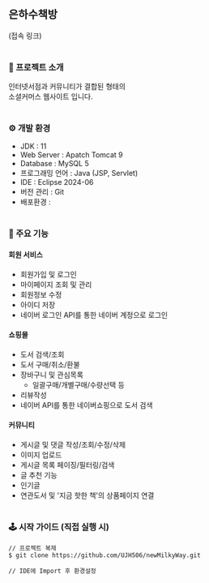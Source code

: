 ## 은하수책방
(접속 링크)
<br /><br />

### 📖 프로젝트 소개
인터넷서점과 커뮤니티가 결합된 형태의 <br />
소셜커머스 웹사이트 입니다.
<br /><br />

### ⚙ 개발 환경
- JDK : 11
- Web Server : Apatch Tomcat 9
- Database : MySQL 5
- 프로그래밍 언어 : Java (JSP, Servlet)
- IDE : Eclipse 2024-06
- 버전 관리 : Git
- 배포환경 :
<br /><br />

### 📌 주요 기능
#### 회원 서비스
- 회원가입 및 로그인
- 마이페이지 조회 및 관리
- 회원정보 수정
- 아이디 저장
- 네이버 로그인 API를 통한 네이버 계정으로 로그인

#### 쇼핑몰
- 도서 검색/조회
- 도서 구매/취소/환불
- 장바구니 및 관심목록
  - 일괄구매/개별구매/수량선택 등
- 리뷰작성
- 네이버 API를 통한 네이버쇼핑으로 도서 검색

#### 커뮤니티
- 게시글 및 댓글 작성/조회/수정/삭제
- 이미지 업로드
- 게시글 목록 페이징/필터링/검색
- 글 추천 기능
- 인기글
- 연관도서 및 '지금 핫한 책'의 상품페이지 연결
<br /><br />

### 🕹 시작 가이드 (직접 실행 시)
```
// 프로젝트 복제
$ git clone https://github.com/UJH506/newMilkyWay.git

// IDE에 Import 후 환경설정

```
